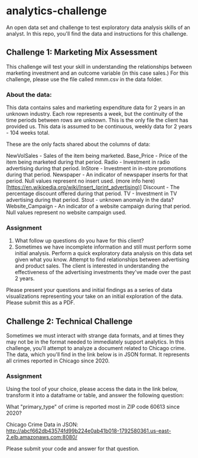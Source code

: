 # analytics-challenge

An open data set and challenge to test exploratory data analysis skills of an analyst.  In this repo, you'll find the data and instructions for this challenge.

## Challenge 1:  Marketing Mix Assessment

This challenge will test your skill in understanding the relationships between marketing investment and an outcome variable (in this case sales.)  For this challenge, please use the file called mmm.csv in the data folder.  

### About the data:

This data contains sales and marketing expenditure data for 2 years in an unknown industry.  Each row represents a week, but the continuity of the time periods between rows are unknown.  This is the only file the client has provided us.  This data is assumed to be continuous, weekly data for 2 years - 104 weeks total.

These are the only facts shared about the columns of data:

NewVolSales - Sales of the item being marketed.
Base_Price - Price of the item being marketed during that period.
Radio - Investment in radio advertising during that period.
InStore - Investment in in-store promotions during that period.
Newspaper - An indicator of newspaper inserts for that period.  Null values represent no insert used. (more info here)[https://en.wikipedia.org/wiki/Insert_(print_advertising)] 
Discount - The percentage discount offered during that period.
TV - Investment in TV advertising during that period.
Stout - unknown anomaly in the data?
Website_Campaign - An indicator of a website campaign during that period.  Null values represent no website campaign used.


### Assignment

1. What follow up questions do you have for this client?
2. Sometimes we have incomplete information and still must perform some initial analysis.  Perform a quick exploratory data analysis on this data set given what you know. Attempt to find relationships between advertising and product sales. The client is interested in understanding the effectiveness of the advertising investments they've made over the past 2 years.

Please present your questions and initial findings as a series of data visualizations representing your take on an initial exploration of the data.  Please submit this as a PDF.

## Challenge 2:  Technical Challenge

Sometimes we must interact with strange data formats, and at times they may not be in the format needed to immediately support analytics. In this challenge, you'll attempt to analyze a document related to Chicago crime.  The data, which you'll find in the link below is in JSON format. It represents all crimes reported in Chicago since 2020.

### Assignment

Using the tool of your choice, please access the data in the link below, transform it into a dataframe or table, and answer the following question:

What "primary_type" of crime is reported most in ZIP code 60613 since 2020?

Chicago Crime Data in JSON:  http://abcf662db43574fd99b224e0ab41b018-1792580361.us-east-2.elb.amazonaws.com:8080/ 

Please submit your code and answer for that question.